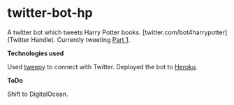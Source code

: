 # twitter-bot-hp

A twitter bot which tweets Harry Potter books. [twitter.com/bot4harrypotter](Twitter Handle). Currently tweeting [Part 1](https://en.wikipedia.org/wiki/Harry_Potter_and_the_Philosopher%27s_Stone).

**Technologies used**

Used [tweepy](https://github.com/tweepy/tweepy) to connect with Twitter. Deployed the bot to [Heroku](https://www.heroku.com). 

**ToDo**

Shift to DigitalOcean.

